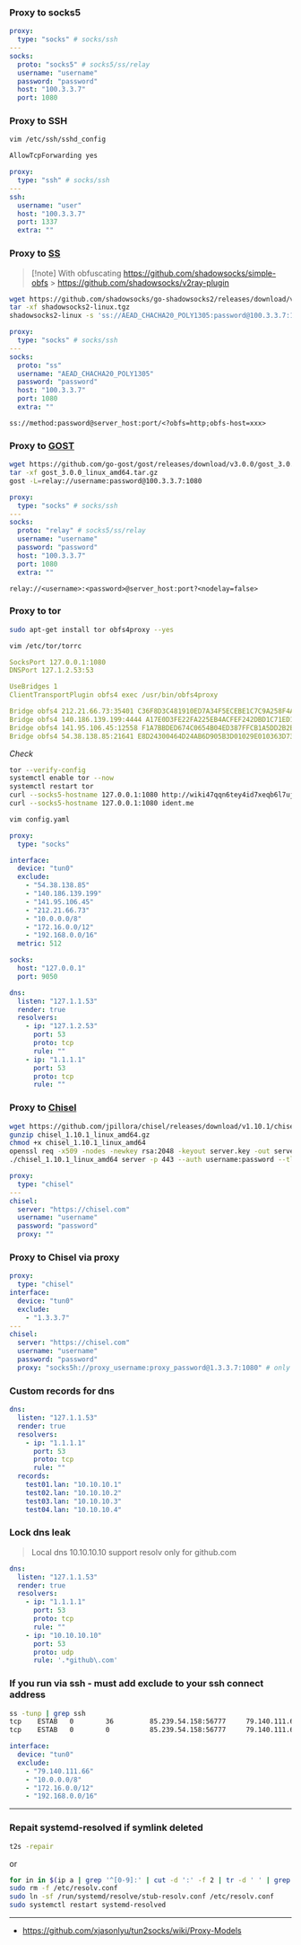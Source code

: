 ### Proxy to socks5

```yaml
proxy:
  type: "socks" # socks/ssh
---
socks:
  proto: "socks5" # socks5/ss/relay
  username: "username"
  password: "password"
  host: "100.3.3.7"
  port: 1080
```

### Proxy to SSH

```bash
vim /etc/ssh/sshd_config
```

```bash
AllowTcpForwarding yes
```

```yaml
proxy:
  type: "ssh" # socks/ssh
---
ssh:
  username: "user"
  host: "100.3.3.7"
  port: 1337
  extra: ""
```

### Proxy to [SS](https://github.com/shadowsocks/go-shadowsocks2)

> [!note] With obfuscating
> https://github.com/shadowsocks/simple-obfs > https://github.com/shadowsocks/v2ray-plugin

```bash
wget https://github.com/shadowsocks/go-shadowsocks2/releases/download/v0.1.5/shadowsocks2-linux.tgz
tar -xf shadowsocks2-linux.tgz
shadowsocks2-linux -s 'ss://AEAD_CHACHA20_POLY1305:password@100.3.3.7:1080' -verbose
```

```yaml
proxy:
  type: "socks" # socks/ssh
---
socks:
  proto: "ss"
  username: "AEAD_CHACHA20_POLY1305"
  password: "password"
  host: "100.3.3.7"
  port: 1080
  extra: ""
```

```
ss://method:password@server_host:port/<?obfs=http;obfs-host=xxx>
```

### Proxy to [GOST](https://github.com/go-gost/gost)

```bash
wget https://github.com/go-gost/gost/releases/download/v3.0.0/gost_3.0.0_linux_amd64.tar.gz
tar -xf gost_3.0.0_linux_amd64.tar.gz
gost -L=relay://username:password@100.3.3.7:1080
```

```yaml
proxy:
  type: "socks" # socks/ssh
---
socks:
  proto: "relay" # socks5/ss/relay
  username: "username"
  password: "password"
  host: "100.3.3.7"
  port: 1080
  extra: ""
```

```
relay://<username>:<password>@server_host:port?<nodelay=false>
```

### Proxy to tor

```bash
sudo apt-get install tor obfs4proxy --yes
```

```bash
vim /etc/tor/torrc
```

```yaml
SocksPort 127.0.0.1:1080
DNSPort 127.1.2.53:53

UseBridges 1
ClientTransportPlugin obfs4 exec /usr/bin/obfs4proxy

Bridge obfs4 212.21.66.73:35401 C36F8D3C481910ED7A34F5ECEBE1C7C9A258F4A8 cert=9IygPQi2UKJ6pUjYTHl8ltg1cuPDvcsE9Os9TPVSioR0qmXU/0uSvD3rsm3jskV1nupJAg iat-mode=2
Bridge obfs4 140.186.139.199:4444 A17E0D3FE22FA225EB4ACFEF242DBD1C71ED1D6B cert=4xg9Uri1mhV9PaHX7J4Uc2y/6VLdSiwJO8TQFDE8g0f0M1hGjQYfkO39h+sIw+L3vR1IeQ iat-mode=0
Bridge obfs4 141.95.106.45:12558 F1A7BBDED674C0654B04ED387FFCB1A5DD2B2ED5 cert=TWRS4j6AKbKH/SL/bAqHkP7fI7C3P3dQoV+D8pRgqcJCK+r4SvZhg3k661ikgg732nuADA iat-mode=0
Bridge obfs4 54.38.138.85:21641 E8D24300464D24AB6D905B3D01029E010363D731 cert=g7Gsuzkk2ZG88oslXKYx/Cn1XHj3DaAJRKARzN1kHrfa4B4mTCjF/0v+d1HxUr4ujYvXCQ iat-mode=0
```

_Check_

```bash
tor --verify-config
systemctl enable tor --now
systemctl restart tor
curl --socks5-hostname 127.0.0.1:1080 http://wiki47qqn6tey4id7xeqb6l7uj6jueacxlqtk3adshox3zdohvo35vad.onion
curl --socks5-hostname 127.0.0.1:1080 ident.me
```

```bash
vim config.yaml
```

```yaml
proxy:
  type: "socks"

interface:
  device: "tun0"
  exclude:
    - "54.38.138.85"
    - "140.186.139.199"
    - "141.95.106.45"
    - "212.21.66.73"
    - "10.0.0.0/8"
    - "172.16.0.0/12"
    - "192.168.0.0/16"
  metric: 512

socks:
  host: "127.0.0.1"
  port: 9050

dns:
  listen: "127.1.1.53"
  render: true
  resolvers:
    - ip: "127.1.2.53"
      port: 53
      proto: tcp
      rule: ""
    - ip: "1.1.1.1"
      port: 53
      proto: tcp
      rule: ""
```

### Proxy to [Chisel](https://github.com/jpillora/chisel)

```bash
wget https://github.com/jpillora/chisel/releases/download/v1.10.1/chisel_1.10.1_linux_amd64.gz
gunzip chisel_1.10.1_linux_amd64.gz
chmod +x chisel_1.10.1_linux_amd64
openssl req -x509 -nodes -newkey rsa:2048 -keyout server.key -out server.crt -days 365
./chisel_1.10.1_linux_amd64 server -p 443 --auth username:password --tls-cert server.crt --tls-key server.key --socks5
```

```yaml
proxy:
  type: "chisel"
---
chisel:
  server: "https://chisel.com"
  username: "username"
  password: "password"
  proxy: ""
```

### Proxy to Chisel via proxy

```yaml
proxy:
  type: "chisel"
interface:
  device: "tun0"
  exclude:
    - "1.3.3.7"
---
chisel:
  server: "https://chisel.com"
  username: "username"
  password: "password"
  proxy: "socks5h://proxy_username:proxy_password@1.3.3.7:1080" # only support http/socks5h/socks
```

### Custom records for dns

```yaml
dns:
  listen: "127.1.1.53"
  render: true
  resolvers:
    - ip: "1.1.1.1"
      port: 53
      proto: tcp
      rule: ""
  records:
    test01.lan: "10.10.10.1"
    test02.lan: "10.10.10.2"
    test03.lan: "10.10.10.3"
    test04.lan: "10.10.10.4"
```

### Lock dns leak

> Local dns 10.10.10.10 support resolv only for github.com

```yaml
dns:
  listen: "127.1.1.53"
  render: true
  resolvers:
    - ip: "1.1.1.1"
      port: 53
      proto: tcp
      rule: ""
    - ip: "10.10.10.10"
      port: 53
      proto: udp
      rule: '.*github\.com'
```

### If you run via ssh - must add exclude to your ssh connect address

```bash
ss -tunp | grep ssh
tcp    ESTAB   0        36         85.239.54.158:56777     79.140.111.66:47284   users:(("sshd",pid=1627,fd=4))
tcp    ESTAB   0        0          85.239.54.158:56777     79.140.111.66:47152   users:(("sshd",pid=1278,fd=4))
```

```yaml
interface:
  device: "tun0"
  exclude:
    - "79.140.111.66"
    - "10.0.0.0/8"
    - "172.16.0.0/12"
    - "192.168.0.0/16"
```

---

### Repait systemd-resolved if symlink deleted

```bash
t2s -repair
```

or

```bash
for in in $(ip a | grep '^[0-9]:' | cut -d ':' -f 2 | tr -d ' ' | grep -v lo); do sudo resolvectl revert $in; done
sudo rm -f /etc/resolv.conf
sudo ln -sf /run/systemd/resolve/stub-resolv.conf /etc/resolv.conf
sudo systemctl restart systemd-resolved
```

---

- https://github.com/xjasonlyu/tun2socks/wiki/Proxy-Models

